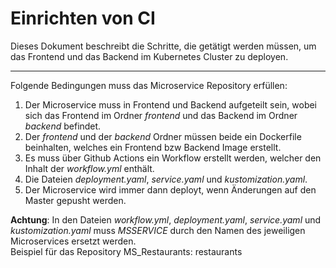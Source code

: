 # Einrichten von CI

Dieses Dokument beschreibt die Schritte, die getätigt werden müssen, um das Frontend und das Backend im Kubernetes Cluster zu deployen.

---

Folgende Bedingungen muss das Microservice Repository erfüllen:

1. Der Microservice muss in Frontend und Backend aufgeteilt sein, wobei sich das Frontend im Ordner *frontend* und das Backend im Ordner *backend* befindet.
2. Der *frontend* und der *backend* Ordner müssen beide ein Dockerfile beinhalten, welches ein Frontend bzw Backend Image erstellt.
3. Es muss über Github Actions ein Workflow erstellt werden, welcher den Inhalt der *workflow.yml* enthält.
4. Die Dateien *deployment.yaml*, *service.yaml* und *kustomization.yaml*.
5. Der Microservice wird immer dann deployt, wenn Änderungen auf den Master gepusht werden.

**Achtung**: In den Dateien *workflow.yml*, *deployment.yaml*, *service.yaml* und *kustomization.yaml* muss *MSSERVICE* durch den Namen des jeweiligen Microservices ersetzt werden.<br>Beispiel für das Repository MS_Restaurants: restaurants